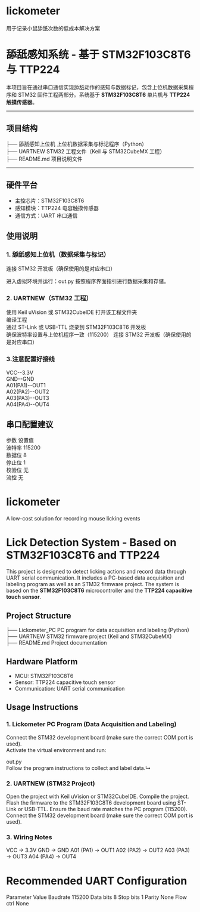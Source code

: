 # lickometer
用于记录小鼠舔舐次数的低成本解决方案
# 舔舐感知系统 - 基于 STM32F103C8T6 与 TTP224

本项目旨在通过串口通信实现舔舐动作的感知与数据标记，包含上位机数据采集程序和 STM32 固件工程两部分。系统基于 **STM32F103C8T6** 单片机与 **TTP224 触摸传感器**。

---

##  项目结构

├── 舔舐感知上位机 上位机数据采集与标记程序（Python）  
├── UARTNEW STM32 工程文件（Keil 与 STM32CubeMX 工程）  
├── README.md  项目说明文件


---

##  硬件平台

- 主控芯片：STM32F103C8T6  
- 感知模块：TTP224 电容触摸传感器  
- 通信方式：UART 串口通信  

## 使用说明
### 1. 舔舐感知上位机（数据采集与标记）
连接 STM32 开发板（确保使用的是对应串口）

进入虚拟环境并运行：out.py
按照程序界面指引进行数据采集和存储。

### 2. UARTNEW（STM32 工程）
使用 Keil uVision 或 STM32CubeIDE 打开该工程文件夹  
编译工程  
通过 ST-Link 或 USB-TTL 烧录到 STM32F103C8T6 开发板  
确保波特率设置与上位机程序一致（115200）
连接 STM32 开发板（确保使用的是对应串口） 
### 3.注意配置好接线
VCC--3.3V  
GND--GND  
A01(PA1)--OUT1   
A02(PA2)--OUT2  
A03(PA3)--OUT3  
A04(PA4)--OUT4   
## 串口配置建议
参数	设置值  
波特率	115200  
数据位	8  
停止位	1  
校验位	无  
流控	无  
# lickometer
A low-cost solution for recording mouse licking events

# Lick Detection System - Based on STM32F103C8T6 and TTP224
This project is designed to detect licking actions and record data through UART serial communication. It includes a PC-based data acquisition and labeling program as well as an STM32 firmware project. The system is based on the **STM32F103C8T6** microcontroller and the **TTP224 capacitive touch sensor**.

## Project Structure
├── Lickometer_PC   PC program for data acquisition and labeling (Python)  
├── UARTNEW         STM32 firmware project (Keil and STM32CubeMX)  
├── README.md       Project documentation  

## Hardware Platform
- MCU: STM32F103C8T6  
- Sensor: TTP224 capacitive touch sensor  
- Communication: UART serial communication  

## Usage Instructions
### 1. Lickometer PC Program (Data Acquisition and Labeling)  
Connect the STM32 development board (make sure the correct COM port is used).    
Activate the virtual environment and run:  

out.py  
Follow the program instructions to collect and label data.↳  

### 2. UARTNEW (STM32 Project)
Open the project with Keil uVision or STM32CubeIDE.
Compile the project.
Flash the firmware to the STM32F103C8T6 development board using ST-Link or USB-TTL.
Ensure the baud rate matches the PC program (115200).
Connect the STM32 development board (make sure the correct COM port is used).

### 3. Wiring Notes
VCC → 3.3V
GND → GND
A01 (PA1) → OUT1
A02 (PA2) → OUT2
A03 (PA3) → OUT3
A04 (PA4) → OUT4

# Recommended UART Configuration
Parameter	Value
Baudrate	115200
Data bits	8
Stop bits	1
Parity	None
Flow ctrl	None
